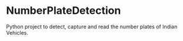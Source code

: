 # NumberPlateDetection
Python project to detect, capture and read the number plates of Indian Vehicles.
